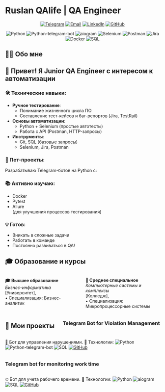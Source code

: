 # Ruslan QAlife | QA Engineer

<div align="center">
  

[![Telegram](https://img.shields.io/badge/-Telegram-26A5E4?logo=telegram&logoColor=white)](https://t.me/yourusername)
[![Email](https://img.shields.io/badge/-Email-D14836?logo=gmail&logoColor=white)](mailto:your.email@example.com)
[![LinkedIn](https://img.shields.io/badge/-LinkedIn-0A66C2?logo=linkedin&logoColor=white)](https://linkedin.com/in/yourusername)
[![GitHub](https://img.shields.io/badge/-GitHub-181717?logo=github&logoColor=white)](https://github.com/RuslanQAlife)

![Python](https://img.shields.io/badge/-Python-3776AB?logo=python&logoColor=white)
![Python-telegram-bot](https://img.shields.io/badge/-python--telegram--bot-3776AB?logo=telegram&logoColor=white)
![aiogram](https://img.shields.io/badge/-aiogram-259B24?logo=telegram)
![Selenium](https://img.shields.io/badge/-Selenium-43B02A?logo=selenium&logoColor=white)
![Postman](https://img.shields.io/badge/-Postman-FF6C37?logo=postman&logoColor=white)
![Jira](https://img.shields.io/badge/-Jira-0052CC?logo=jira&logoColor=white)
![Docker](https://img.shields.io/badge/-Docker-2496ED?logo=docker&logoColor=white)
![SQL](https://img.shields.io/badge/-SQL-4479A1?logo=mysql&logoColor=white)

</div>

## 👨‍💻 Обо мне

## 👋 Привет! Я Junior QA Engineer с интересом к автоматизации

### 🛠 Технические навыки:
- **Ручное тестирование**:
  - Понимание жизненного цикла ПО
  - Составление тест-кейсов и баг-репортов (Jira, TestRail)
- **Основы автоматизации**:
  - Python + Selenium (простые автотесты)
  - Работа с API (Postman, HTTP-запросы)
- **Инструменты**:
  - Git, SQL (базовые запросы)
  - Selenium, Jira, Postman

### 🚀 Пет-проекты:
Разрабатываю Telegram-ботов на Python с:

### 📚 Активно изучаю:
- Docker
- Pytest
- Allure  
(для улучшения процессов тестирования)

### 💡 Готов:
- Вникать в сложные задачи
- Работать в команде
- Постоянно развиваться в QA!

## 🎓 Образование и курсы


<div style="display: flex; justify-content: space-between; flex-wrap: wrap;">

<div style="width: 48%;">

**🎓 Высшее образование**  
*Бизнес-информатика*  
[Университет],   
• Специализация: Бизнес-аналитик

</div>

<div style="width: 48%;">

**🏫 Среднее специальное**  
*Компьютерные системы и комплексы*  
[Колледж],  
• Специализация: Микропроцессорные системы

</div>

## 🚀 Мои проекты

### Telegram Bot for Violation Management
📌 Бот для управления нарушениями.
🔧 Технологии: ![Python](https://img.shields.io/badge/-Python-3776AB?logo=python&logoColor=white) ![Python-telegram-bot](https://img.shields.io/badge/-python--telegram--bot-3776AB?logo=telegram&logoColor=white) ![SQL](https://img.shields.io/badge/-SQL-4479A1?logo=mysql)
[![GitHub](https://img.shields.io/badge/-Repo-181717?logo=github)](https://github.com/RuslanQAlife/Telegram-Bot-for-Violation-Management)

### Telegram bot for monitoring work time
⏱ Бот для учета рабочего времени.
🔧 Технологии: ![Python](https://img.shields.io/badge/-Python-3776AB?logo=python&logoColor=white) ![aiogram](https://img.shields.io/badge/-aiogram-259B24?logo=telegram) ![SQL](https://img.shields.io/badge/-SQL-4479A1?logo=mysql)
[![GitHub](https://img.shields.io/badge/-Repo-181717?logo=github)](https://github.com/RuslanQAlife/Telegram-bot-for-monitoring-work-time)












